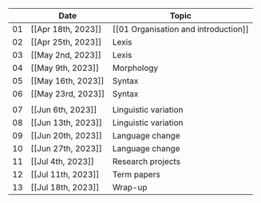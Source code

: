 
|    | Date               | Topic                                |
|----|--------------------|--------------------------------------|
| 01 | [[Apr 18th, 2023]] | [[01 Organisation and introduction]] |
| 02 | [[Apr 25th, 2023]] | Lexis                                |
| 03 | [[May 2nd, 2023]]  | Lexis                                |
| 04 | [[May 9th, 2023]]  | Morphology                           |
| 05 | [[May 16th, 2023]] | Syntax                               |
| 06 | [[May 23rd, 2023]] | Syntax                               |
|    |                    |                                      |
| 07 | [[Jun 6th, 2023]]  | Linguistic variation                 |
| 08 | [[Jun 13th, 2023]] | Linguistic variation                 |
| 09 | [[Jun 20th, 2023]] | Language change                      |
| 10 | [[Jun 27th, 2023]] | Language change                      |
| 11 | [[Jul 4th, 2023]]  | Research projects                    |
| 12 | [[Jul 11th, 2023]] | Term papers                          |
| 13 | [[Jul 18th, 2023]] | Wrap-up                              |

